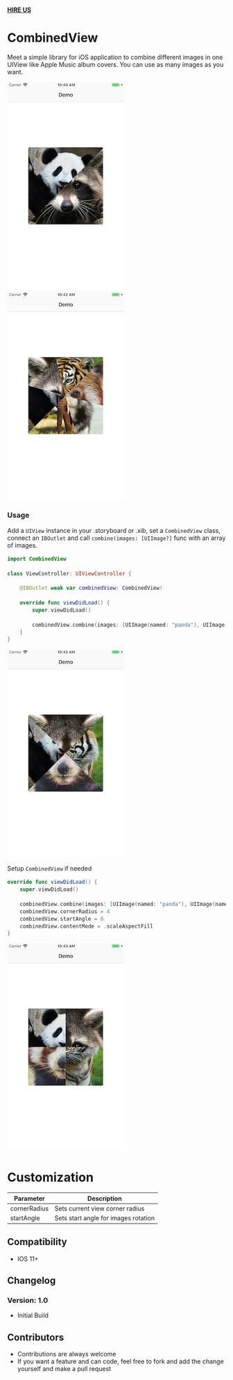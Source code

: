 #### [HIRE US](http://vrgsoft.net/)


# CombinedView

Meet a simple library for iOS application to combine different images in one UIView like Apple Music album covers. You can use as many images as you want.


![](Resources/demo1.png) ![](Resources/demo4.png)


### Usage

Add a `UIView` instance in your .storyboard or .xib, set a `CombinedView` class, connect an `IBOutlet` and call `combine(images: [UIImage?]` func with an array of images.

```swift
import CombinedView

class ViewController: UIViewController {

	@IBOutlet weak var combinedView: CombinedView!

	override func viewDidLoad() {
		super.viewDidLoad()

		combinedView.combine(images: [UIImage(named: "panda"), UIImage(named: "racoon"), UIImage(named: "tiger"), UIImage(named: "animal")])
	}
}
```
![](Resources/demo2.png)

Setup `CombinedView` if needed

```swift
override func viewDidLoad() {
	super.viewDidLoad()
        
	combinedView.combine(images: [UIImage(named: "panda"), UIImage(named: "racoon"), UIImage(named: "tiger"), UIImage(named: "animal")])
	combinedView.cornerRadius = 4
	combinedView.startAngle = 0
	combinedView.contentMode = .scaleAspectFill
}
```
![](Resources/demo3.png)


# Customization
| Parameter  | Description |
| ------------- | ------------- |
| cornerRadius  | Sets current view corner radius  |
| startAngle   | Sets start angle for images rotation  |


## Compatibility
  
  * IOS 11+
  
## Changelog

### Version: 1.0

  * Initial Build

## Contributors

* Contributions are always welcome
* If you want a feature and can code, feel free to fork and add the change yourself and make a pull request
